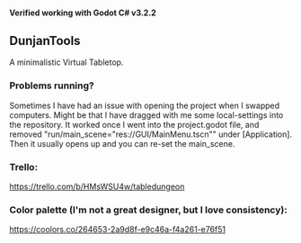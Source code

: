 #### Verified working with Godot C# v3.2.2

## DunjanTools
A minimalistic Virtual Tabletop.

### Problems running?
Sometimes I have had an issue with opening the project when I swapped computers. Might be that I have dragged with me some local-settings into the repository. It worked once I went into the project.godot file, and removed "run/main_scene="res://GUI/MainMenu.tscn"" under [Application]. Then it usually opens up and you can re-set the main_scene.

### Trello:
https://trello.com/b/HMsWSU4w/tabledungeon

### Color palette (I'm not a great designer, but I love consistency):
https://coolors.co/264653-2a9d8f-e9c46a-f4a261-e76f51
